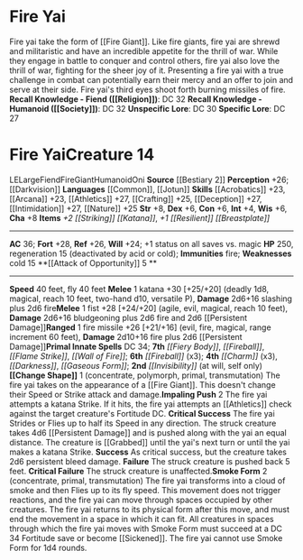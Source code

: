 ﻿---
ac: '36'
alignment: LE
all_resistance: null
burrow_speed: null
charisma: '+8'
climb_speed: null
constitution: '+6'
creature_ability:
- Attack of Opportunity
- Change Shape
- Impaling Push
- Smoke Form
creature_family: '[[DATABASE/monsterfamily/Oni|Oni]]'
description: 'Fire yai take the form of [[DATABASE/monster/Fire Giant|fire giants]]
  . Like fire giants, fire yai are shrewd and militaristic and have an incredible
  appetite for the thrill of war. While they engage in battle to conquer and control
  others, fire yai also love the thrill of war, fighting for the sheer joy of it.
  Presenting a fire yai with a true challenge in combat can potentially earn their
  mercy and an offer to join and serve at their side. Fire yai''s third eyes shoot
  forth burning missiles of fire.<br/><br/><b><u>Recall Knowledge - Fiend</u> ( [[DATABASE/skill/Religion|Religion]]
  )</b>: DC 32<br/><b><u>Recall Knowledge - Humanoid</u> ( [[DATABASE/skill/Society|Society]]
  )</b>: DC 32<br/><b><u>Unspecific Lore</u></b>: DC 30<br/><b><u>Specific Lore</u></b>:
  DC 27'
dexterity: '+6'
element: Fire
fly_speed: '40'
fortitude: '+28'
hardness: null
hp: '250'
id: '748'
immunity:
- fire
intelligence: '+4'
land_speed: '40'
language:
- '[[DATABASE/language/Common|Common]]'
- '[[DATABASE/language/Jotun|Jotun]]'
level: '14'
max_speed: '40'
name: Fire Yai
perception: '+26'
rarity: Common
reflex: '+26'
resistance: null
rus_type_level: null
school: null
sense:
- '[[DATABASE/monsterability/Darkvision|greater darkvision]]'
size: Large
skill:
- '[[DATABASE/skill/Acrobatics|Acrobatics]] +23'
- '[[DATABASE/skill/Arcana|Arcana]] +23'
- '[[DATABASE/skill/Athletics|Athletics]] +27'
- '[[DATABASE/skill/Crafting|Crafting]] +25'
- '[[DATABASE/skill/Deception|Deception]] +27'
- '[[DATABASE/skill/Intimidation|Intimidation]] +27'
- '[[DATABASE/skill/Nature|Nature]] +25'
source: '[[DATABASE/source/Bestiary 2|Bestiary 2]]'
speed:
- 40 feet
- fly 40 feet
spell:
- '[[DATABASE/spell/Charm|Charm]]'
- '[[DATABASE/spell/Darkness|Darkness]]'
- '[[DATABASE/spell/Fiery Body|Fiery Body]]'
- '[[DATABASE/spell/Fireball|Fireball]]'
- '[[DATABASE/spell/Flame Strike|Flame Strike]]'
- '[[DATABASE/spell/Gaseous Form|Gaseous Form]]'
- '[[DATABASE/spell/Invisibility|Invisibility]]'
- '[[DATABASE/spell/Wall of Fire|Wall of Fire]]'
strength: '+8'
strength_req: '8'
strongest_save:
- Fortitude
swim_speed: null
trait:
- '[[DATABASE/trait/Fiend|Fiend]]'
- '[[DATABASE/trait/Fire|Fire]]'
- '[[DATABASE/trait/Giant|Giant]]'
- '[[DATABASE/trait/Humanoid|Humanoid]]'
- '[[DATABASE/trait/Oni|Oni]]'
type: Creature
vision: Greater darkvision
weakest_save:
- Will
weakness:
- cold 15
will: '+24'
wisdom: '+6'

---
# Fire Yai

Fire yai take the form of [[Fire Giant]]. Like fire giants, fire yai are shrewd and militaristic and have an incredible appetite for the thrill of war. While they engage in battle to conquer and control others, fire yai also love the thrill of war, fighting for the sheer joy of it. Presenting a fire yai with a true challenge in combat can potentially earn their mercy and an offer to join and serve at their side. Fire yai's third eyes shoot forth burning missiles of fire.
**Recall Knowledge - Fiend ([[Religion]])**: DC 32
**Recall Knowledge - Humanoid ([[Society]])**: DC 32
**Unspecific Lore**: DC 30
**Specific Lore**: DC 27

# Fire Yai<span class="item-type">Creature 14</span>

<span class="trait-alignment item-trait">LE</span><span class="trait-size item-trait">Large</span><span class="item-trait">Fiend</span><span class="item-trait">Fire</span><span class="item-trait">Giant</span><span class="item-trait">Humanoid</span><span class="item-trait">Oni</span>
**Source** [[Bestiary 2]] 
**Perception** +26; [[Darkvision]]
**Languages** [[Common]], [[Jotun]]
**Skills** [[Acrobatics]] +23, [[Arcana]] +23, [[Athletics]] +27, [[Crafting]] +25, [[Deception]] +27, [[Intimidation]] +27, [[Nature]] +25
**Str** +8, **Dex** +6, **Con** +6, **Int** +4, **Wis** +6, **Cha** +8
**Items** _+2 [[Striking]] [[Katana]]_, _+1 [[Resilient]] [[Breastplate]]_

---
**AC** 36; **Fort** +28, **Ref** +26, **Will** +24; +1 status on all saves vs. magic
**HP** 250, regeneration 15 (deactivated by acid or cold); **Immunities** fire; **Weaknesses** cold 15
<span class="in-box-ability">**[[Attack of Opportunity]] <span class="action-icon">5</span> ** </span>

---
**Speed** 40 feet, fly 40 feet
<span class="in-box-ability">**Melee** <span class="action-icon">1</span> katana +30 [+25/+20] (deadly 1d8, magical, reach 10 feet, two-hand d10, versatile P), **Damage** 2d6+16 slashing plus 2d6 fire</span><span class="in-box-ability">**Melee** <span class="action-icon">1</span> fist +28 [+24/+20] (agile, evil, magical, reach 10 feet), **Damage** 2d6+16 bludgeoning plus 2d6 fire and 2d6 [[Persistent Damage]]</span><span class="in-box-ability">**Ranged** <span class="action-icon">1</span> fire missile +26 [+21/+16] (evil, fire, magical, range increment 60 feet), **Damage** 2d10+16 fire plus 2d6 [[Persistent Damage]]</span>**Primal Innate Spells** DC 34; **7th** _[[Fiery Body]]_, _[[Fireball]]_, _[[Flame Strike]]_, _[[Wall of Fire]]_; **6th** _[[Fireball]]_ (x3); **4th** _[[Charm]]_ (x3), _[[Darkness]]_, _[[Gaseous Form]]_; **2nd** _[[Invisibility]]_ (at will, self only)
<span class="in-box-ability">**[[Change Shape]]** <span class="action-icon">1</span> (concentrate, polymorph, primal, transmutation) The fire yai takes on the appearance of a [[Fire Giant]]. This doesn't change their Speed or Strike attack and damage.</span><span class="in-box-ability">**Impaling Push** <span class="action-icon">2</span> The fire yai attempts a katana Strike. If it hits, the fire yai attempts an [[Athletics]] check against the target creature's Fortitude DC. 
**Critical Success** The fire yai Strides or Flies up to half its Speed in any direction. The struck creature takes 4d6 [[Persistent Damage]] and is pushed along with the yai an equal distance. The creature is [[Grabbed]] until the yai's next turn or until the yai makes a katana Strike. 
**Success** As critical success, but the creature takes 2d6 persistent bleed damage. 
**Failure** The struck creature is pushed back 5 feet. 
**Critical Failure** The struck creature is unaffected.</span><span class="in-box-ability">**Smoke Form** <span class="action-icon">2</span> (concentrate, primal, transmutation) The fire yai transforms into a cloud of smoke and then Flies up to its fly speed. This movement does not trigger reactions, and the fire yai can move through spaces occupied by other creatures. The fire yai returns to its physical form after this move, and must end the movement in a space in which it can fit. All creatures in spaces through which the fire yai moves with Smoke Form must succeed at a DC 34 Fortitude save or become [[Sickened]]. The fire yai cannot use Smoke Form for 1d4 rounds.</span>